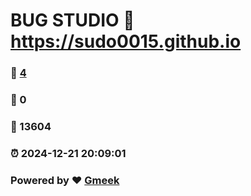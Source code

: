 # BUG STUDIO :link: https://sudo0015.github.io 
### :page_facing_up: [4](https://sudo0015.github.io/tag.html) 
### :speech_balloon: 0 
### :hibiscus: 13604 
### :alarm_clock: 2024-12-21 20:09:01 
### Powered by :heart: [Gmeek](https://github.com/Meekdai/Gmeek)
